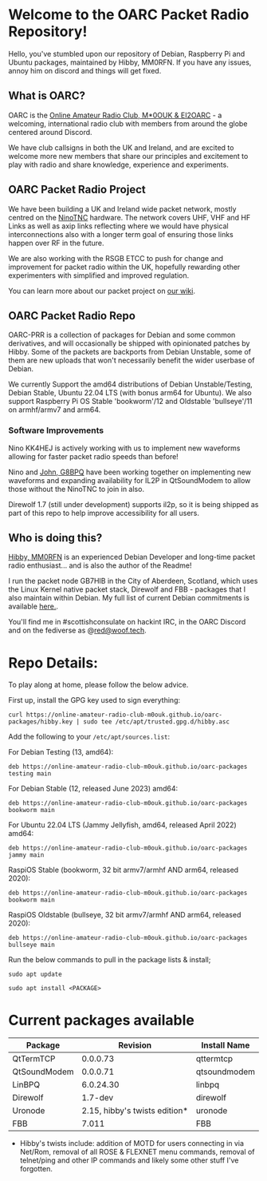 # Welcome to the OARC Packet Radio Repository!

Hello, you've stumbled upon our repository of Debian, Raspberry Pi and Ubuntu packages, maintained by Hibby, MM0RFN. If you have any issues, annoy him on discord and things will get fixed.

## What is OARC?

OARC is the [Online Amateur Radio Club, M*0OUK & EI2OARC](https://oarc.uk) - a welcoming, international radio club with members from around the globe centered around Discord.

We have club callsigns in both the UK and Ireland, and are excited to welcome more new members that share our principles and excitement to play with radio and share knowledge, experience and experiments.

## OARC Packet Radio Project

We have been building a UK and Ireland wide packet network, mostly centred on the [NinoTNC](https://tarpn.net/t/nino-tnc/nino-tnc.html) hardware.
The network covers UHF, VHF and HF Links as well as axip links reflecting where we would have physical interconnections also with a longer term goal of ensuring those links happen over RF in the future.

We are also working with the RSGB ETCC to push for change and improvement for packet radio within the UK, hopefully rewarding other experimenters with simplified and improved regulation.

You can learn more about our packet project on [our wiki](https://wiki.oarc.uk/packet).

## OARC Packet Radio Repo

OARC-PRR is a collection of packages for Debian and some common derivatives, and will occasionally be shipped with opinionated patches by Hibby. Some of the packets are backports from Debian Unstable, some of them are new uploads that won't necessarily benefit the wider userbase of Debian.

We currently Support the amd64 distributions of Debian Unstable/Testing, Debian Stable, Ubuntu 22.04 LTS (with bonus arm64 for Ubuntu). We also support Raspberry Pi OS Stable 'bookworm'/12 and Oldstable 'bullseye'/11 on armhf/armv7 and arm64.  

### Software Improvements

Nino KK4HEJ is actively working with us to implement new waveforms allowing for faster packet radio speeds than before!

Nino and [John, G8BPQ](https://www.cantab.net/users/john.wiseman/Documents/) have been working together on implementing new waveforms and expanding availability for IL2P in QtSoundModem to allow those without the NinoTNC to join in also. 

Direwolf 1.7 (still under development) supports il2p, so it is being shipped as part of this repo to help improve accessibility for all users. 

## Who is doing this?
[Hibby, MM0RFN](https://foxk.it) is an experienced Debian Developer and long-time packet radio enthusiast... and is also the author of the Readme!

I run the packet node GB7HIB in the City of Aberdeen, Scotland, which uses the Linux Kernel native packet stack, Direwolf and FBB - packages that I also maintain within Debian. 
My full list of current Debian commitments is available [here.](https://qa.debian.org/developer.php?login=d%40vehibberd.com&comaint=yes).

You'll find me in #scottishconsulate on hackint IRC, in the OARC Discord and on the fediverse as @red@woof.tech.  

# Repo Details:

To play along at home, please follow the below advice.

First up, install the GPG key used to sign everything: 

`curl https://online-amateur-radio-club-m0ouk.github.io/oarc-packages/hibby.key | sudo tee /etc/apt/trusted.gpg.d/hibby.asc`

Add the following to your `/etc/apt/sources.list`:

For Debian Testing (13, amd64):

`deb https://online-amateur-radio-club-m0ouk.github.io/oarc-packages testing main`

For Debian Stable (12, released June 2023) amd64:

`deb https://online-amateur-radio-club-m0ouk.github.io/oarc-packages bookworm main`

For Ubuntu 22.04 LTS (Jammy Jellyfish, amd64, released April 2022) amd64:

`deb https://online-amateur-radio-club-m0ouk.github.io/oarc-packages jammy main`

RaspiOS Stable (bookworm, 32 bit armv7/armhf AND arm64, released 2020):

`deb https://online-amateur-radio-club-m0ouk.github.io/oarc-packages bookworm main`

RaspiOS Oldstable (bullseye, 32 bit armv7/armhf AND arm64, released 2020):

`deb https://online-amateur-radio-club-m0ouk.github.io/oarc-packages bullseye main`

Run the below commands to pull in the package lists & install;

`sudo apt update`

`sudo apt install <PACKAGE>`

# Current packages available

| Package      | Revision                      | Install Name |
| -------      | --------                      | ------------ |
| QtTermTCP    | 0.0.0.73                      | qttermtcp    |
| QtSoundModem | 0.0.0.71                      | qtsoundmodem |
| LinBPQ       | 6.0.24.30                     | linbpq       |
| Direwolf     | 1.7-dev                       | direwolf     |
| Uronode      | 2.15, hibby's twists edition* | uronode      |
| FBB          | 7.011                         | FBB          |

* Hibby's twists include: addition of MOTD for users connecting in via Net/Rom, removal of all ROSE & FLEXNET menu commands, removal of telnet/ping and other IP commands and likely some other stuff I've forgotten.

